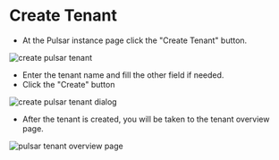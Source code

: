 # Create Tenant

- At the Pulsar instance page click the "Create Tenant" button.

![create pulsar tenant](./img/create-tenant.png)

- Enter the tenant name and fill the other field if needed.
- Click the "Create" button

![create pulsar tenant dialog](./img/create-tenant-dialog.png)

- After the tenant is created, you will be taken to the tenant overview page.

![pulsar tenant overview page](./img/tenant-created.png)
